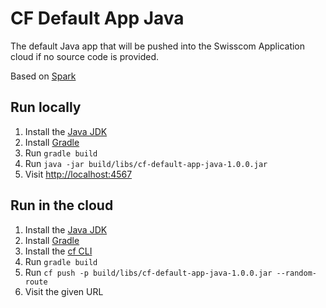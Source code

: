 # CF Default App Java

The default Java app that will be pushed into the Swisscom Application cloud if no source code is provided.

Based on [Spark](http://sparkjava.com)

## Run locally

1. Install the [Java JDK](http://www.oracle.com/technetwork/java/javase/downloads/index.html)
1. Install [Gradle](https://gradle.org/gradle-download/)
1. Run `gradle build`
1. Run `java -jar build/libs/cf-default-app-java-1.0.0.jar`
1. Visit [http://localhost:4567](http://localhost:4567)

## Run in the cloud

1. Install the [Java JDK](http://www.oracle.com/technetwork/java/javase/downloads/index.html)
1. Install [Gradle](https://gradle.org/gradle-download/)
1. Install the [cf CLI](https://github.com/cloudfoundry/cli#downloads)
1. Run `gradle build`
1. Run `cf push -p build/libs/cf-default-app-java-1.0.0.jar --random-route`
1. Visit the given URL
